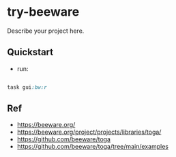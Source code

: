 # try-beeware

Describe your project here.

## Quickstart

- run:

```ruby

task gui:bw:r

```

## Ref

- https://beeware.org/
- https://beeware.org/project/projects/libraries/toga/
- https://github.com/beeware/toga
- https://github.com/beeware/toga/tree/main/examples
